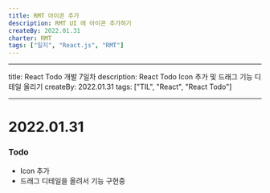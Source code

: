 ```yaml
---
title: RMT 아이콘 추가
description: RMT UI 에 아이콘 추가하기
createBy: 2022.01.31
charter: RMT
tags: ["일지", "React.js", "RMT"]
---
```


---

title: React Todo 개발 7일차
description: React Todo Icon 추가 및 드래그 기능 디테일 올리기
createBy: 2022.01.31
tags: ["TIL", "React", "React Todo"]

---

# 2022.01.31

### Todo

-   Icon 추가
-   드래그 디테일을 올려서 기능 구현중
